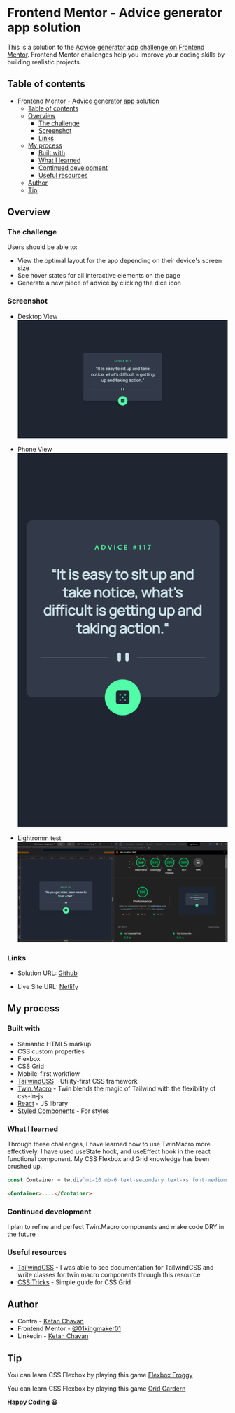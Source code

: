 # Frontend Mentor - Advice generator app solution

This is a solution to the [Advice generator app challenge on Frontend Mentor](https://www.frontendmentor.io/challenges/advice-generator-app-QdUG-13db). Frontend Mentor challenges help you improve your coding skills by building realistic projects.

## Table of contents

- [Frontend Mentor - Advice generator app solution](#frontend-mentor---advice-generator-app-solution)
  - [Table of contents](#table-of-contents)
  - [Overview](#overview)
    - [The challenge](#the-challenge)
    - [Screenshot](#screenshot)
    - [Links](#links)
  - [My process](#my-process)
    - [Built with](#built-with)
    - [What I learned](#what-i-learned)
    - [Continued development](#continued-development)
    - [Useful resources](#useful-resources)
  - [Author](#author)
  - [Tip](#tip)

## Overview

### The challenge

Users should be able to:

- View the optimal layout for the app depending on their device's screen size
- See hover states for all interactive elements on the page
- Generate a new piece of advice by clicking the dice icon

### Screenshot

- Desktop View
  ![Desktop View](./src/images/challenge/desktop.png)

- Phone View
  ![Phone View](./src/images/challenge/Phone.png)

- Lightromm test
  ![Lighthouse Test](./src/images/challenge/lighthouse.png)

### Links

- Solution URL: [Github](https://github.com/01kingmaker01/Challenge_1)

- Live Site URL: [Netlify](https://ketanchallenge.netlify.app/)

## My process

### Built with

- Semantic HTML5 markup
- CSS custom properties
- Flexbox
- CSS Grid
- Mobile-first workflow
- [TailwindCSS](https://tailwindcss.com/) - Utility-first CSS framework
- [Twin.Macro](https://github.com/ben-rogerson/twin.macro) -
  Twin blends the magic of Tailwind with the flexibility of css-in-js
- [React](https://reactjs.org/) - JS library
- [Styled Components](https://styled-components.com/) - For styles

### What I learned

Through these challenges, I have learned how to use TwinMacro more effectively.
I have used useState hook, and useEffect hook in the react functional component.
My CSS Flexbox and Grid knowledge has been brushed up.


```js
const Container = tw.div`mt-10 mb-6 text-secondary text-xs font-medium md:(mt-12 font-size[.85rem])`;
```

```html
<Container>....</Container>
```

### Continued development

I plan to refine and perfect Twin.Macro components and make code DRY in the future

### Useful resources

- [TailwindCSS](https://tailwindcss.com/) - I was able to see documentation for TailwindCSS and write classes for twin macro components through this resource
- [CSS Tricks](https://css-tricks.com/snippets/css/complete-guide-grid/) - Simple guide for CSS Grid

## Author

- Contra - [Ketan Chavan](https://contra.com/ketan_chavan)
- Frontend Mentor - [@01kingmaker01](https://www.frontendmentor.io/profile/01kingmaker01)
- Linkedin - [Ketan Chavan](https://www.linkedin.com/in/ketan-chavan/)

## Tip

You can learn CSS Flexbox by playing this game [Flexbox Froggy](https://flexboxfroggy.com/)

You can learn CSS Flexbox by playing this game [Grid Gardern](https://cssgridgarden.com/)

**Happy Coding 😃**
